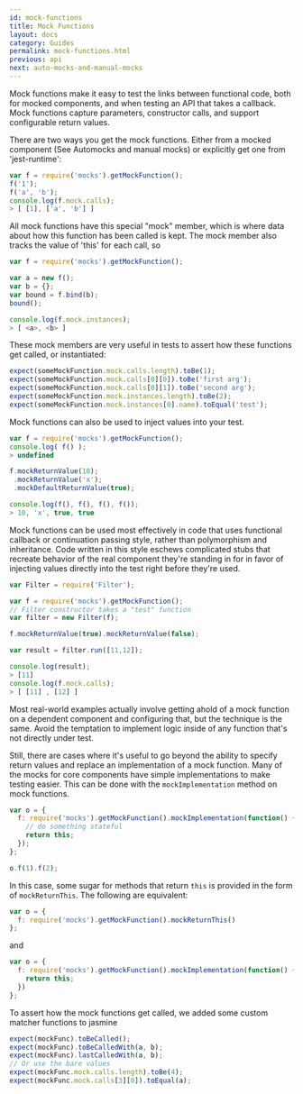 ```yaml
---
id: mock-functions
title: Mock Functions
layout: docs
category: Guides
permalink: mock-functions.html
previous: api
next: auto-mocks-and-manual-mocks
---
```


Mock functions make it easy to test the links between functional code, both for mocked components, and when testing an API that takes a callback. Mock functions capture parameters, constructor calls, and support configurable return values.

There are two ways you get the mock functions. Either from a mocked component (See Automocks and manual mocks) or explicitly get one from 'jest-runtime':

```javascript
var f = require('mocks').getMockFunction();
f('1');
f('a', 'b');
console.log(f.mock.calls);
> [ [1], ['a', 'b'] ]
```

All mock functions have this special "mock" member, which is where data about how this function has been called is kept. The mock member also tracks the value of 'this' for each call, so

```javascript
var f = require('mocks').getMockFunction();

var a = new f();
var b = {};
var bound = f.bind(b);
bound();

console.log(f.mock.instances);
> [ <a>, <b> ]
```

These mock members are very useful in tests to assert how these functions get called, or instantiated:

```javascript
expect(someMockFunction.mock.calls.length).toBe(1);
expect(someMockFunction.mock.calls[0][0]).toBe('first arg');
expect(someMockFunction.mock.calls[0][1]).toBe('second arg');
expect(someMockFunction.mock.instances.length).toBe(2);
expect(someMockFunction.mock.instances[0].name).toEqual('test');
```

Mock functions can also be used to inject values into your test.

```javascript
var f = require('mocks').getMockFunction();
console.log( f() );
> undefined

f.mockReturnValue(10);
 .mockReturnValue('x');
 .mockDefaultReturnValue(true);

console.log(f(), f(), f(), f());
> 10, 'x', true, true
```

Mock functions can be used most effectively in code that uses functional callback or continuation passing style, rather than polymorphism and inheritance. Code written in this style eschews complicated stubs that recreate behavior of the real component they're standing in for in favor of injecting values directly into the test right before they're used.

```javascript
var Filter = require('Filter');

var f = require('mocks').getMockFunction();
// Filter constructor takes a "test" function
var filter = new Filter(f);

f.mockReturnValue(true).mockReturnValue(false);

var result = filter.run([11,12]);

console.log(result);
> [11]
console.log(f.mock.calls);
> [ [11] , [12] ]
```

Most real-world examples actually involve getting ahold of a mock function on a dependent component and configuring that, but the technique is the same. Avoid the temptation to implement logic inside of any function that's not directly under test.

Still, there are cases where it's useful to go beyond the ability to specify return values and replace an implementation of a mock function. Many of the mocks for core components have simple implementations to make testing easier. This can be done with the `mockImplementation` method on mock functions.

```javascript
var o = {
  f: require('mocks').getMockFunction().mockImplementation(function() {
    // do something stateful
    return this;
  });
};

o.f(1).f(2);
```

In this case, some sugar for methods that return `this` is provided in the form of `mockReturnThis`. The following are equivalent:

```javascript
var o = {
  f: require('mocks').getMockFunction().mockReturnThis()
};
```

and

```javascript
var o = {
  f: require('mocks').getMockFunction().mockImplementation(function() {
    return this;
  })
};
```

To assert how the mock functions get called, we added some custom matcher functions to jasmine

```javascript
expect(mockFunc).toBeCalled();
expect(mockFunc).toBeCalledWith(a, b);
expect(mockFunc).lastCalledWith(a, b);
// Or use the bare values
expect(mockFunc.mock.calls.length).toBe(4);
expect(mockFunc.mock.calls[3][0]).toEqual(a);
```
